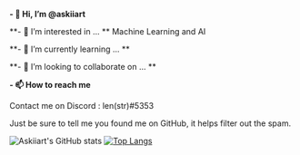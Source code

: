 **- 👋 Hi, I’m @askiiart**

**- 👀 I’m interested in ... **
Machine Learning and AI

**- 🌱 I’m currently learning ... **

**- 💞️ I’m looking to collaborate on ... **

**- 📫 How to reach me**

Contact me on Discord : len(str)#5353

Just be sure to tell me you found me on GitHub, it helps filter out the spam.

![Askiiart's GitHub stats](https://github-readme-stats.vercel.app/api?username=askiiart&show_icons=true&theme=dark)
[![Top Langs](https://github-readme-stats.vercel.app/api/top-langs/?username=askiiart)](https://github.com/anuraghazra/github-readme-stats&theme=dark)

<!---
askiiart/askiiart is a ✨ special ✨ repository because its `README.md` (this file) appears on your GitHub profile.
You can click the Preview link to take a look at your changes.
--->
